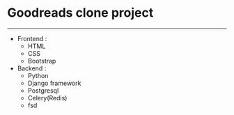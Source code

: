 # Goodreads clone project
___
- Frontend :
  - HTML
  - CSS
  - Bootstrap
- Backend  :
  - Python 
  - Django framework 
  - Postgresql 
  - Celery(Redis)
  - fsd